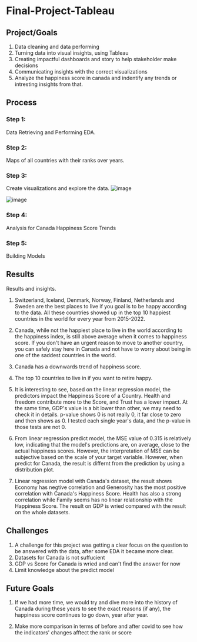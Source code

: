 # Final-Project-Tableau

## Project/Goals
1. Data cleaning and data performing
2. Turning data into visual insights, using Tableau
3. Creating impactful dashboards and story to help stakeholder make decisions
4. Communicating insights with the correct visualizations
5. Analyze the happiness score in canada and indentify any trends or intresting insights from that.

## Process
### Step 1:
Data Retrieving and Performing EDA.
### Step 2:
Maps of all countries with their ranks over years.
### Step 3:
Create visualizations and explore the data.
![image](https://github.com/serenasunyu/Midterm_Project/assets/132075292/018e874b-a342-4ad5-8179-aad7724ef3e3)

![image](https://github.com/serenasunyu/Midterm_Project/assets/132075292/f3edd43f-6f2c-4df6-bb64-11b8e35097a2)

### Step 4:
Analysis for Canada Happiness Score Trends
### Step 5:
Building Models

## Results
Results and insights. 
1. Switzerland, Iceland, Denmark, Norway, Finland, Netherlands and Sweden are the best places to live if you goal is to be happy according to the data. All these countries showed up in the top 10 happiest countries in the world for every year from 2015-2022.

2. Canada, while not the happiest place to live in the world according to the happiness index, is still above average when it comes to happiness score. If you don't have an urgent reason to move to another country, you can safely stay here in Canada and not have to worry about being in one of the saddest countries in the world.

3. Canada has a downwards trend of happiness score.

4. The top 10 countries to live in if you want to retire happy.

5. It is interesting to see, based on the linear regression model, the predictors impact the Happiness Score of a Country. Health and freedom contribute more to the Score, and Trust has a lower impact. At the same time, GDP's value is a bit lower than other, we may need to check it in details. p-value shows 0 is not really 0, it far close to zero and then shows as 0. I tested each single year's data, and the p-value in those tests are not 0. 

6. From linear regression predict model, the MSE value of 0.315 is relatively low, indicating that the model's predictions are, on average, close to the actual happiness scores. However, the interpretation of MSE can be subjective based on the scale of your target variable. However, when predict for Canada, the result is differnt from the prediction by using a distribution plot.

7. Linear regression model with Canada's dataset, the result  shows Economy has negtive correlation and Generosity has the most positive correlation with Canada's Happiness Score. Health has also a strong correlation while Family seems has no linear relationship with the Happiness Score. The result on GDP is wried compared with the result on the whole datasets.


## Challenges 
1. A challenge for this project was getting a clear focus on the question to be answered with the data, after some EDA it became more clear.
2. Datasets for Canada is not suffucient
3. GDP vs Score for Canada is wried and can't find the answer for now
4. Limit knowledge about the predict model

## Future Goals
1. If we had more time, we would try and dive more into the history of Canada during these years to see the exact reasons (if any), the happiness score continues to go down, year after year.

2. Make more comparison in terms of before and after covid to see how the indicators' changes afftect the rank or score
